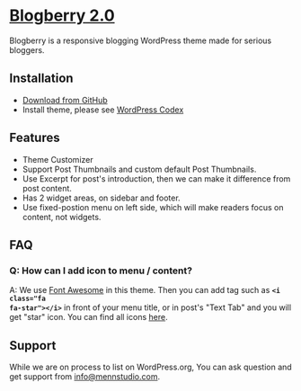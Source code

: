 # [Blogberry 2.0](http://www.seedthemes.com/blogberry)

Blogberry is a responsive blogging WordPress theme made for serious bloggers.

## Installation

* [Download from GitHub](https://github.com/SeedThemes/Blogberry/archive/master.zip)
* Install theme, please see [WordPress Codex](http://codex.wordpress.org/Using_Themes#Adding_New_Themes)


## Features

* Theme Customizer
* Support Post Thumbnails and custom default Post Thumbnails.
* Use Excerpt for post's introduction, then we can make it difference from post content.
* Has 2 widget areas, on sidebar and footer.
* Use fixed-postion menu on left side, which will make readers focus on content, not widgets.

## FAQ

### Q: How can I add icon to menu / content?
A: We use [Font Awesome](http://fontawesome.io) in this theme. Then you can add tag such as <code>**&lt;i class="fa fa-star"&gt;&lt;/i&gt;**</code> in front of your menu title, or in post's "Text Tab" and you will get "star" icon.
You can find all icons [here](http://fontawesome.io/icons/).

## Support

While we are on process to list on WordPress.org, You can ask question and get support from info@mennstudio.com.